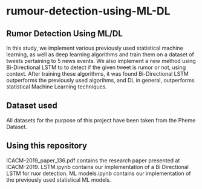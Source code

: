 # rumour-detection-using-ML-DL

## Rumor Detection Using ML/DL
In this study, we implement various previously used statistical machine learning, as well as deep learning algorithms and train them on a dataset of tweets pertaining to 5 news events. We also implement a new method using Bi-Directional LSTM to to detect if the given tweet is rumor or not, using context. After training these algorithms, it was found Bi-Directional LSTM outperforms the previously used algorihms, and DL in general, outperforms statistical Machine Learning techniques.

## Dataset used
All datasets for the purpose of this project have been taken from the Pheme Dataset.

## Using this repository
ICACM-2019_paper_136.pdf contains the research paper presented at ICACM-2019.
LSTM.ipynb contains our implementation of a Bi Directional LSTM for ruor detection.
ML models.ipynb contains our implementation of the previously used statistical ML models.
